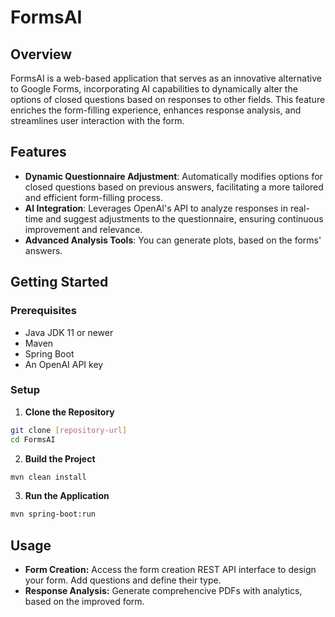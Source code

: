 # FormsAI

## Overview

FormsAI is a web-based application that serves as an innovative alternative to Google Forms, incorporating AI capabilities to dynamically alter the options of closed questions based on responses to other fields. This feature enriches the form-filling experience, enhances response analysis, and streamlines user interaction with the form.

## Features

- **Dynamic Questionnaire Adjustment**: Automatically modifies options for closed questions based on previous answers, facilitating a more tailored and efficient form-filling process.
- **AI Integration**: Leverages OpenAI's API to analyze responses in real-time and suggest adjustments to the questionnaire, ensuring continuous improvement and relevance.
- **Advanced Analysis Tools**: You can generate plots, based on the forms' answers.

## Getting Started

### Prerequisites

- Java JDK 11 or newer
- Maven
- Spring Boot
- An OpenAI API key

### Setup

1. **Clone the Repository**

```bash
git clone [repository-url]
cd FormsAI
```

2. **Build the Project**

```bash
mvn clean install
```

3. **Run the Application**

```bash
mvn spring-boot:run
```

## Usage

- **Form Creation:** Access the form creation REST API interface to design your form. Add questions and define their type.
- **Response Analysis:** Generate comprehencive PDFs with analytics, based on the improved form.


